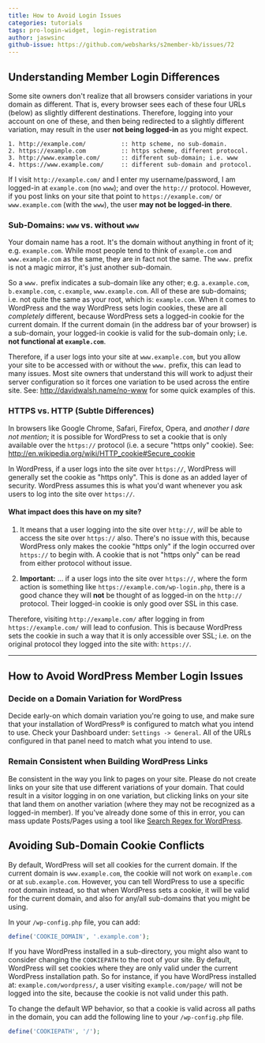```yaml
---
title: How to Avoid Login Issues
categories: tutorials
tags: pro-login-widget, login-registration
author: jaswsinc
github-issue: https://github.com/websharks/s2member-kb/issues/72
---
```


## Understanding Member Login Differences

Some site owners don't realize that all browsers consider variations in your domain as different. That is, every browser sees each of these four URLs (below) as slightly different destinations. Therefore, logging into your account on one of these, and then being redirected to a slightly different variation, may result in the user **not being logged-in** as you might expect.

```text
1. http://example.com/			:: http scheme, no sub-domain.
2. https://example.com			:: https scheme, different protocol.
3. http://www.example.com/		:: different sub-domain; i.e. www
4. https://www.example.com/		:: different sub-domain and protocol.
```

If I visit `http://example.com/` and I enter my username/password, I am logged-in at `example.com` (no `www`); and over the `http://` protocol. However, if you post links on your site that point to `https://example.com/` or `www.example.com` (with the `www`), the user **may not be logged-in there**.

### Sub-Domains: `www` vs. without `www`

Your domain name has a root. It's the domain without anything in front of it; e.g. `example.com`. While most people tend to think of `example.com` and `www.example.com` as the same, they are in fact not the same. The `www.` prefix is not a magic mirror, it's just another sub-domain.

So a `www.` prefix indicates a sub-domain like any other; e.g. `a.example.com`, `b.example.com`, `c.example`, `www.example.com`. All of these are sub-domains; i.e. not quite the same as your root, which is: `example.com`. When it comes to WordPress and the way WordPress sets login cookies, these are all _completely_ different, because WordPress sets a logged-in cookie for the current domain. If the current domain (in the address bar of your browser) is a sub-domain, your logged-in cookie is valid for the sub-domain only; i.e. **not functional at `example.com`**.

Therefore, if a user logs into your site at `www.example.com`, but you allow your site to be accessed with or without the `www.` prefix, this can lead to many issues. Most site owners that understand this will work to adjust their server configuration so it forces one variation to be used across the entire site. See: http://davidwalsh.name/no-www for some quick examples of this.

### HTTPS vs. HTTP (Subtle Differences)

In browsers like Google Chrome, Safari, Firefox, Opera, and _another I dare not mention_; it is possible for WordPress to set a cookie that is only available over the `https://` protocol (i.e. a secure "https only" cookie). See: http://en.wikipedia.org/wiki/HTTP_cookie#Secure_cookie

In WordPress, if a user logs into the site over `https://`, WordPress will generally set the cookie as "https only". This is done as an added layer of security. WordPress assumes this is what you'd want whenever you ask users to log into the site over `https://`.

#### What impact does this have on my site?

1. It means that a user logging into the site over `http://`, _will_ be able to access the site over `https://` also. There's no issue with this, because WordPress only makes the cookie "https only" if the login occurred over `https://` to begin with. A cookie that is not "https only" can be read from either protocol without issue.

2. **Important:** ... if a user logs into the site over `https://`, where the form action is something like `https://example.com/wp-login.php`, there is a good chance they will **not** be thought of as logged-in on the `http://` protocol.  Their logged-in cookie is only good over SSL in this case.

  Therefore, visiting `http://example.com/` after logging in from `https://example.com/` will lead to confusion. This is because WordPress sets the cookie in such a way that it is only accessible over SSL; i.e. on the original protocol they logged into the site with: `https://`.

---

## How to Avoid WordPress Member Login Issues

### Decide on a Domain Variation for WordPress

Decide early-on which domain variation you're going to use, and make sure that your installation of WordPress® is configured to match what you intend to use. Check your Dashboard under: `Settings -> General`. All of the URLs configured in that panel need to match what you intend to use.

### Remain Consistent when Building WordPress Links

Be consistent in the way you link to pages on your site. Please do not create links on your site that use different variations of your domain. That could result in a visitor logging in on one variation, but clicking links on your site that land them on another variation (where they may not be recognized as a logged-in member). If you've already done some of this in error, you can mass update Posts/Pages using a tool like [Search Regex for WordPress](https://wordpress.org/plugins/search-regex/).

## Avoiding Sub-Domain Cookie Conflicts

By default, WordPress will set all cookies for the current domain. If the current domain is `www.example.com`, the cookie will not work on `example.com` or at `sub.example.com`. However, you can tell WordPress to use a specific root domain instead, so that when WordPress sets a cookie, it will be valid for the current domain, and also for any/all sub-domains that you might be using.

In your `/wp-config.php` file, you can add:

```php
define('COOKIE_DOMAIN', '.example.com');
```

If you have WordPress installed in a sub-directory, you might also want to consider changing the `COOKIEPATH` to the root of your site. By default, WordPress will set cookies where they are only valid under the current WordPress installation path. So for instance, if you have WordPress installed at: `example.com/wordpress/`, a user visiting `example.com/page/` will not be logged into the site, because the cookie is not valid under this path.

To change the default WP behavior, so that a cookie is valid across all paths in the domain, you can add the following line to your `/wp-config.php` file.

```php
define('COOKIEPATH', '/');
```
